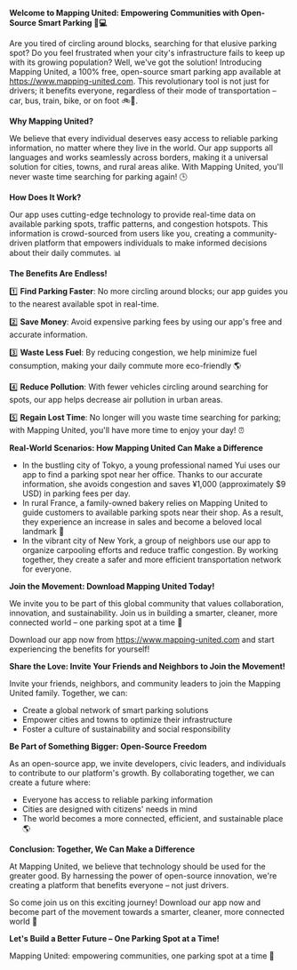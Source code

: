 **Welcome to Mapping United: Empowering Communities with Open-Source Smart Parking 🚗💻**

Are you tired of circling around blocks, searching for that elusive parking spot? Do you feel frustrated when your city's infrastructure fails to keep up with its growing population? Well, we've got the solution! Introducing Mapping United, a 100% free, open-source smart parking app available at https://www.mapping-united.com. This revolutionary tool is not just for drivers; it benefits everyone, regardless of their mode of transportation – car, bus, train, bike, or on foot 🚲🚌.

**Why Mapping United?**

We believe that every individual deserves easy access to reliable parking information, no matter where they live in the world. Our app supports all languages and works seamlessly across borders, making it a universal solution for cities, towns, and rural areas alike. With Mapping United, you'll never waste time searching for parking again! 🕒

**How Does It Work?**

Our app uses cutting-edge technology to provide real-time data on available parking spots, traffic patterns, and congestion hotspots. This information is crowd-sourced from users like you, creating a community-driven platform that empowers individuals to make informed decisions about their daily commutes. 📊

**The Benefits Are Endless!**

1️⃣ **Find Parking Faster**: No more circling around blocks; our app guides you to the nearest available spot in real-time.

2️⃣ **Save Money**: Avoid expensive parking fees by using our app's free and accurate information.

3️⃣ **Waste Less Fuel**: By reducing congestion, we help minimize fuel consumption, making your daily commute more eco-friendly 🌎

4️⃣ **Reduce Pollution**: With fewer vehicles circling around searching for spots, our app helps decrease air pollution in urban areas.

5️⃣ **Regain Lost Time**: No longer will you waste time searching for parking; with Mapping United, you'll have more time to enjoy your day! ⏰

**Real-World Scenarios: How Mapping United Can Make a Difference**

* In the bustling city of Tokyo, a young professional named Yui uses our app to find a parking spot near her office. Thanks to our accurate information, she avoids congestion and saves ¥1,000 (approximately $9 USD) in parking fees per day.
* In rural France, a family-owned bakery relies on Mapping United to guide customers to available parking spots near their shop. As a result, they experience an increase in sales and become a beloved local landmark 🥐
* In the vibrant city of New York, a group of neighbors use our app to organize carpooling efforts and reduce traffic congestion. By working together, they create a safer and more efficient transportation network for everyone.

**Join the Movement: Download Mapping United Today!**

We invite you to be part of this global community that values collaboration, innovation, and sustainability. Join us in building a smarter, cleaner, more connected world – one parking spot at a time 🌟

Download our app now from https://www.mapping-united.com and start experiencing the benefits for yourself!

**Share the Love: Invite Your Friends and Neighbors to Join the Movement!**

Invite your friends, neighbors, and community leaders to join the Mapping United family. Together, we can:

* Create a global network of smart parking solutions
* Empower cities and towns to optimize their infrastructure
* Foster a culture of sustainability and social responsibility

**Be Part of Something Bigger: Open-Source Freedom**

As an open-source app, we invite developers, civic leaders, and individuals to contribute to our platform's growth. By collaborating together, we can create a future where:

* Everyone has access to reliable parking information
* Cities are designed with citizens' needs in mind
* The world becomes a more connected, efficient, and sustainable place 🌎

**Conclusion: Together, We Can Make a Difference**

At Mapping United, we believe that technology should be used for the greater good. By harnessing the power of open-source innovation, we're creating a platform that benefits everyone – not just drivers.

So come join us on this exciting journey! Download our app now and become part of the movement towards a smarter, cleaner, more connected world 🌟

**Let's Build a Better Future – One Parking Spot at a Time!**

 Mapping United: empowering communities, one parking spot at a time 💪